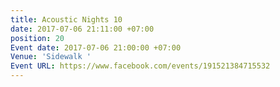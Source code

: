 ```yaml
---
title: Acoustic Nights 10
date: 2017-07-06 21:11:00 +07:00
position: 20
Event date: 2017-07-06 21:00:00 +07:00
Venue: 'Sidewalk '
Event URL: https://www.facebook.com/events/191521384715532
---
```


